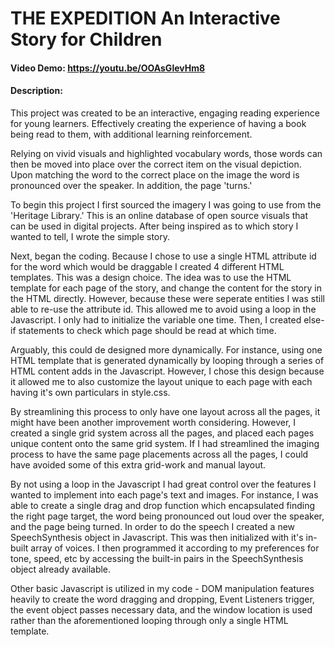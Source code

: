 # THE EXPEDITION An Interactive Story for Children
#### Video Demo:  https://youtu.be/OOAsGlevHm8
#### Description:

This project was created to be an interactive, engaging reading experience for young learners. Effectively creating the experience of having a book being read to them, with additional learning reinforcement.

Relying on vivid visuals and highlighted vocabulary words, those words can then be moved into place over the correct item on the visual depiction. Upon matching the word to the correct place on the image the word is pronounced over the speaker. In addition, the page 'turns.'

To begin this project I first sourced the imagery I was going to use from the 'Heritage Library.' This is an online database of open source visuals that can be used in digital projects. After being inspired as to which story I wanted to tell, I wrote the simple story.

Next, began the coding. Because I chose to use a single HTML attribute id for the word which would be draggable I created 4 different HTML templates. This was a design choice. The idea was to use the HTML template for each page of the story, and change the content for the story in the HTML directly. However, because these were seperate entities I was still able to re-use the attribute id. This allowed me to avoid using a loop in the Javascript. I only had to initialize the variable one time. Then, I created else-if statements to check which page should be read at which time.

Arguably, this could de designed more dynamically. For instance, using one HTML template that is generated dynamically by looping through a series of HTML content adds in the Javascript. 
However, I chose this design because it allowed me to also customize the layout unique to each page with each having it's own particulars in style.css.

By streamlining this process to only have one layout across all the pages, it might have been another improvement worth considering. However, I created a single grid system across all the pages, and placed each pages unique content onto the same grid system. If I had streamlined the imaging process to have the same page placements across all the pages, I could have avoided some of this extra grid-work and manual layout.

By not using a loop in the Javascript I had great control over the features I wanted to implement into each page's text and images. For instance, I was able to create a single drag and drop function which encapsulated finding the right page target, the word being pronounced out loud over the speaker, and the page being turned. In order to do the speech I created a new SpeechSynthesis object in Javascript. This was then initialized with it's in-built array of voices. I then programmed it according to my preferences for tone, speed, etc by accessing the built-in pairs in the SpeechSynthesis object already available.

Other basic Javascript is utilized in my code - DOM manipulation features heavily to create the word dragging and dropping, Event Listeners trigger, the event object passes necessary data, and the window location is used rather than the aforementioned looping through only a single HTML template.






